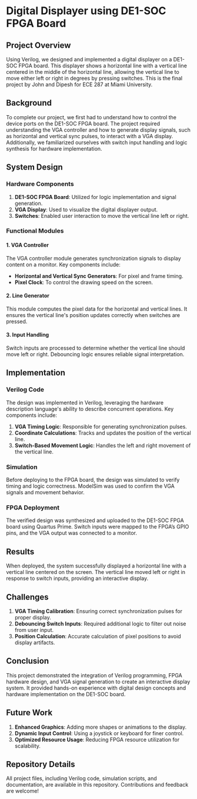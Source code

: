 # Digital Displayer using DE1-SOC FPGA Board

## Project Overview
Using Verilog, we designed and implemented a digital displayer on a DE1-SOC FPGA board. This displayer shows a horizontal line with a vertical line centered in the middle of the horizontal line, allowing the vertical line to move either left or right in degrees by pressing switches. This is the final project by John and Dipesh for ECE 287 at Miami University.

## Background
To complete our project, we first had to understand how to control the device ports on the DE1-SOC FPGA board. The project required understanding the VGA controller and how to generate display signals, such as horizontal and vertical sync pulses, to interact with a VGA display. Additionally, we familiarized ourselves with switch input handling and logic synthesis for hardware implementation.

## System Design
### Hardware Components
1. **DE1-SOC FPGA Board**: Utilized for logic implementation and signal generation.
2. **VGA Display**: Used to visualize the digital displayer output.
3. **Switches**: Enabled user interaction to move the vertical line left or right.

### Functional Modules
#### 1. VGA Controller
The VGA controller module generates synchronization signals to display content on a monitor. Key components include:
- **Horizontal and Vertical Sync Generators**: For pixel and frame timing.
- **Pixel Clock**: To control the drawing speed on the screen.

#### 2. Line Generator
This module computes the pixel data for the horizontal and vertical lines. It ensures the vertical line's position updates correctly when switches are pressed.

#### 3. Input Handling
Switch inputs are processed to determine whether the vertical line should move left or right. Debouncing logic ensures reliable signal interpretation.

## Implementation
### Verilog Code
The design was implemented in Verilog, leveraging the hardware description language's ability to describe concurrent operations. Key components include:
1. **VGA Timing Logic**: Responsible for generating synchronization pulses.
2. **Coordinate Calculations**: Tracks and updates the position of the vertical line.
3. **Switch-Based Movement Logic**: Handles the left and right movement of the vertical line.

### Simulation
Before deploying to the FPGA board, the design was simulated to verify timing and logic correctness. ModelSim was used to confirm the VGA signals and movement behavior.

### FPGA Deployment
The verified design was synthesized and uploaded to the DE1-SOC FPGA board using Quartus Prime. Switch inputs were mapped to the FPGA’s GPIO pins, and the VGA output was connected to a monitor.

## Results
When deployed, the system successfully displayed a horizontal line with a vertical line centered on the screen. The vertical line moved left or right in response to switch inputs, providing an interactive display.

## Challenges
1. **VGA Timing Calibration**: Ensuring correct synchronization pulses for proper display.
2. **Debouncing Switch Inputs**: Required additional logic to filter out noise from user input.
3. **Position Calculation**: Accurate calculation of pixel positions to avoid display artifacts.

## Conclusion
This project demonstrated the integration of Verilog programming, FPGA hardware design, and VGA signal generation to create an interactive display system. It provided hands-on experience with digital design concepts and hardware implementation on the DE1-SOC board.

## Future Work
1. **Enhanced Graphics**: Adding more shapes or animations to the display.
2. **Dynamic Input Control**: Using a joystick or keyboard for finer control.
3. **Optimized Resource Usage**: Reducing FPGA resource utilization for scalability.

## Repository Details
All project files, including Verilog code, simulation scripts, and documentation, are available in this repository. Contributions and feedback are welcome!


